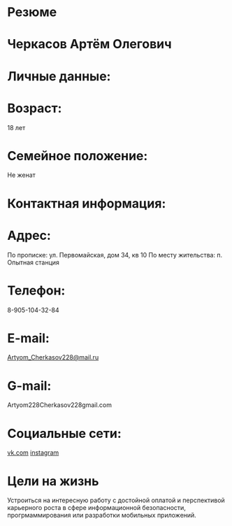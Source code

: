 # Резюме
# Черкасов Артём Олегович
# Личные данные: 
# Возраст:
18 лет
# Семейное положение:
Не женат
# Контактная информация:
# Адрес:
По прописке: ул. Первомайская, дом 34, кв 10
По месту жительства: п. Опытная станция
# Телефон:
8-905-104-32-84
# E-mail:
Artyom_Cherkasov228@mail.ru
# G-mail:
Artyom228Cherkasov228gmail.com
# Социальные сети:
[vk.com](https://vk.com/id442778171)
[instagram](https://www.instagram.com/winston_xstale228/?hl=ru)
# Цели на жизнь
Устроиться на интересную работу с достойной оплатой и перспективой карьерного роста в сфере информационной безопасности, прогрмаммирования или разработки мобильных приложений.


